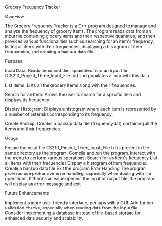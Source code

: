 Grocery Frequency Tracker


Overview

The Grocery Frequency Tracker is a C++ program designed to manage and analyze the frequency of grocery items. The program reads data from an input file containing grocery items and their respective quantities, and then provides various functionalities such as searching for an item's frequency, listing all items with their frequencies, displaying a histogram of item frequencies, and creating a backup data file.


Features

Load Data: Reads items and their quantities from an input file (CS210_Project_Three_Input_File.txt) and populates a map with this data.

List Items: Lists all the grocery items along with their frequencies.

Search for an Item: Allows the user to search for a specific item and displays its frequency.

Display Histogram: Displays a histogram where each item is represented by a number of asterisks corresponding to its frequency.

Create Backup: Creates a backup data file (frequency.dat) containing all the items and their frequencies.


Usage

Ensure the input file CS210_Project_Three_Input_File.txt is present in the same directory as the program.
Compile and run the program.
Interact with the menu to perform various operations:
Search for an item's frequency
List all items with their frequencies
Display a histogram of item frequencies
Create a backup data file
Exit the program
Error Handling
The program provides comprehensive error handling, especially when dealing with file operations. If there's an issue opening the input or output file, the program will display an error message and exit.


Future Enhancements

Implement a more user-friendly interface, perhaps with a GUI.
Add further validation checks, especially when reading data from the input file.
Consider implementing a database instead of file-based storage for enhanced data security and scalability.

